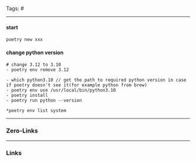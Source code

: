 Tags: #
____
#### start
```
poetry new xxx
```
#### change python version
```
# change 3.12 to 3.10
- poetry env remove 3.12

- which python3.10 // get the path to required python version in case if poetry doesn't see it(for example python from brew)
- poetry env use /usr/local/bin/python3.10
- poetry install
- poetry run python --version

*poetry env list system

```


____
### Zero-Links

____
### Links